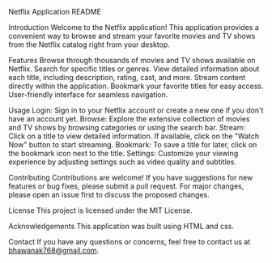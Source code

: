 Netflix Application README


Introduction 
Welcome to the Netflix application! This application provides a convenient way to browse and stream your favorite movies and TV shows from the Netflix catalog right from your desktop.


Features 
Browse through thousands of movies and TV shows available on Netflix.
Search for specific titles or genres.
View detailed information about each title, including description, rating, cast, and more.
Stream content directly within the application.
Bookmark your favorite titles for easy access.
User-friendly interface for seamless navigation.


Usage 
Login: Sign in to your Netflix account or create a new one if you don't have an account yet.
Browse: Explore the extensive collection of movies and TV shows by browsing categories or using the search bar.
Stream: Click on a title to view detailed information. If available, click on the "Watch Now" button to start streaming.
Bookmark: To save a title for later, click on the bookmark icon next to the title.
Settings: Customize your viewing experience by adjusting settings such as video quality and subtitles.


Contributing
Contributions are welcome! If you have suggestions for new features or bug fixes, please submit a pull request. For major changes, please open an issue first to discuss the proposed changes.


License
This project is licensed under the MIT License.

Acknowledgements
This application was built using HTML and css.

Contact
If you have any questions or concerns, feel free to contact us at bhawanak768@gmail.com.

